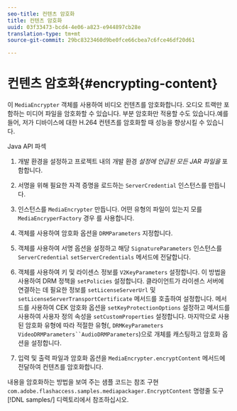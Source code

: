 ```yaml
---
seo-title: 컨텐츠 암호화
title: 컨텐츠 암호화
uuid: 03f33473-bcd4-4e06-a823-e944897cb28e
translation-type: tm+mt
source-git-commit: 29bc8323460d9be0fce66cbea7c6fce46df20d61

---
```



# 컨텐츠 암호화{#encrypting-content}

이 `MediaEncrypter` 객체를 사용하여 비디오 컨텐츠를 암호화합니다. 오디오 트랙만 포함하는 미디어 파일을 암호화할 수 있습니다. 부분 암호화만 적용할 수도 있습니다.예를 들어, 저가 디바이스에 대한 H.264 컨텐츠를 암호화할 때 성능을 향상시킬 수 있습니다.

Java API 파섹

1. 개발 환경을 설정하고 프로젝트 내의 개발 환경 *설정에 언급된 모든 JAR 파일을* 포함합니다.
1. 서명을 위해 필요한 자격 증명을 로드하는 `ServerCredential` 인스턴스를 만듭니다.
1. 인스턴스를 `MediaEncrypter` 만듭니다. 어떤 유형의 파일이 있는지 모를 `MediaEncryperFactory` 경우 를 사용합니다.

1. 객체를 사용하여 암호화 옵션을 `DRMParameters` 지정합니다.
1. 객체를 사용하여 서명 옵션을 설정하고 해당 `SignatureParameters` 인스턴스를 `ServerCredential` `setServerCredentials` 메서드에 전달합니다.

1. 객체를 사용하여 키 및 라이센스 정보를 `V2KeyParameters` 설정합니다. 이 방법을 사용하여 DRM 정책을 `setPolicies` 설정합니다. 클라이언트가 라이센스 서버에 연결하는 데 필요한 정보를 `setLicenseServerUrl` 및 `setLicenseServerTransportCertificate` 메서드를 호출하여 설정합니다. 메서드를 사용하여 CEK 암호화 옵션을 `setKeyProtectionOptions` 설정하고 메서드를 사용하여 사용자 정의 속성을 `setCustomProperties` 설정합니다. 마지막으로 사용된 암호화 유형에 따라 적절한 유형(, `DRMKeyParameters` `VideoDRMParameters``AudioDRMParameters`)으로 개체를 캐스팅하고 암호화 옵션을 설정합니다.

1. 입력 및 출력 파일과 암호화 옵션을 `MediaEncrypter.encryptContent` 메서드에 전달하여 컨텐츠를 암호화합니다.

내용을 암호화하는 방법을 보여 주는 샘플 코드는 참조 구현 `com.adobe.flashaccess.samples.mediapackager.EncryptContent` 명령줄 도구 [!DNL samples/] 디렉토리에서 참조하십시오.
